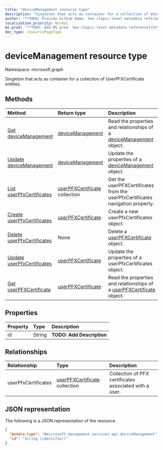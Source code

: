 ```yaml
---
title: "deviceManagement resource type"
description: "Singleton that acts as container for a collection of UserPFXCertificate entities."
author: "**TODO: Provide Github Name. See [topic-level metadata reference](https://msgo.azurewebsites.net/add/document/guidelines/metadata.html#topic-level-metadata)**"
localization_priority: Normal
ms.prod: "**TODO: Add MS prod. See [topic-level metadata reference](https://msgo.azurewebsites.net/add/document/guidelines/metadata.html#topic-level-metadata)**"
doc_type: resourcePageType
---
```


# deviceManagement resource type


Namespace: microsoft.graph

Singleton that acts as container for a collection of UserPFXCertificate entities.

## Methods
|Method|Return type|Description|
|:---|:---|:---|
|[Get deviceManagement](../api/intune-devicemanagement-get.md)|[deviceManagement](../resources/intune-devicemanagement.md)|Read the properties and relationships of a [deviceManagement](../resources/intune-devicemanagement.md) object.|
|[Update deviceManagement](../api/intune-devicemanagement-update.md)|[deviceManagement](../resources/intune-devicemanagement.md)|Update the properties of a [deviceManagement](../resources/intune-devicemanagement.md) object.|
|[List userPfxCertificates](../api/intune-devicemanagement-list-userpfxcertificates.md)|[userPFXCertificate](../resources/intune-userpfxcertificate.md) collection|Get the userPFXCertificates from the userPfxCertificates navigation property.|
|[Create userPfxCertificates](../api/intune-devicemanagement-post-userpfxcertificates.md)|[userPFXCertificate](../resources/intune-userpfxcertificate.md)|Create a new userPfxCertificates object.|
|[Delete userPfxCertificates](../api/intune-devicemanagement-delete-userpfxcertificates.md)|None|Delete a [userPFXCertificate](../resources/intune-userpfxcertificate.md) object.|
|[Update userPfxCertificates](../api/intune-devicemanagement-update-userpfxcertificates.md)|[userPFXCertificate](../resources/intune-userpfxcertificate.md)|Update the properties of a userPfxCertificates object.|
|[Get userPFXCertificate](../api/intune-userpfxcertificate-get.md)|[userPFXCertificate](../resources/intune-userpfxcertificate.md)|Read the properties and relationships of a [userPFXCertificate](../resources/intune-userpfxcertificate.md) object.|

## Properties
|Property|Type|Description|
|:---|:---|:---|
|id|String|**TODO: Add Description**|

## Relationships
|Relationship|Type|Description|
|:---|:---|:---|
|userPfxCertificates|[userPFXCertificate](../resources/intune-userpfxcertificate.md) collection|Collection of PFX certificates associated with a user.|

## JSON representation
The following is a JSON representation of the resource.
<!-- {
  "blockType": "resource",
  "keyProperty": "id",
  "@odata.type": "microsoft.management.services.api.deviceManagement",
  "baseType": "",
  "openType": false
}
-->
``` json
{
  "@odata.type": "#microsoft.management.services.api.deviceManagement",
  "id": "String (identifier)"
}
```

